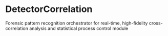 # DetectorCorrelation
Forensic pattern recognition orchestrator for real-time, high-fidelity cross-correlation analysis and statistical process control module

